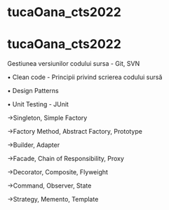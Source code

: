 # tucaOana_cts2022
# tucaOana_cts2022
Gestiunea versiunilor codului sursa - Git, SVN

• Clean code - Principii privind scrierea codului sursă

• Design Patterns

• Unit Testing - JUnit 

 ->Singleton, Simple Factory
 
->Factory Method, Abstract Factory, Prototype

->Builder, Adapter

->Facade, Chain of Responsibility, Proxy

->Decorator, Composite, Flyweight 

->Command, Observer, State

->Strategy, Memento, Template
